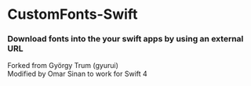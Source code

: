 # CustomFonts-Swift
### Download fonts into the your swift apps by using an external URL
Forked from György Trum (gyurui) <br />
Modified by Omar Sinan to work for Swift 4
